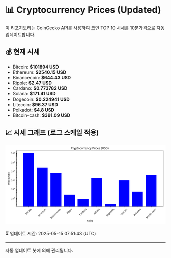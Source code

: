 
# 📊 Cryptocurrency Prices (Updated)

이 리포지토리는 CoinGecko API를 사용하여 코인 TOP 10 시세를 10분가격으로 자동 업데이트합니다.

## 💰 현재 시세
- Bitcoin: **$101894 USD**
- Ethereum: **$2540.15 USD**
- Binancecoin: **$644.43 USD**
- Ripple: **$2.47 USD**
- Cardano: **$0.773782 USD**
- Solana: **$171.41 USD**
- Dogecoin: **$0.224941 USD**
- Litecoin: **$96.37 USD**
- Polkadot: **$4.8 USD**
- Bitcoin-cash: **$391.09 USD**

## 📈 시세 그래프 (로그 스케일 적용)
![Crypto Prices](crypto_prices.png)

⏳ 업데이트 시간: 2025-05-15 07:51:43 (UTC)

---
자동 업데이트 봇에 의해 관리됩니다.

